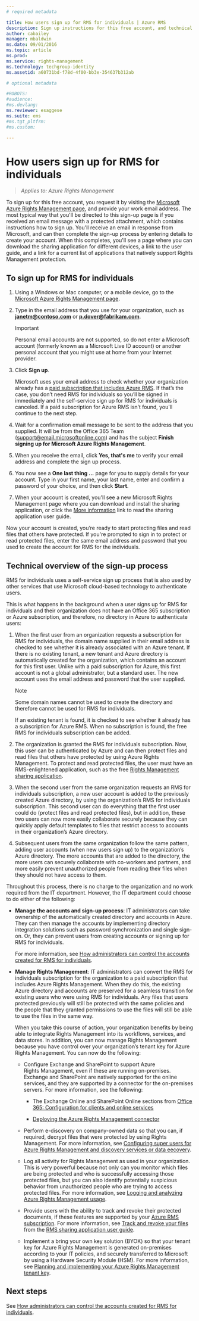 ```yaml
---
# required metadata

title: How users sign up for RMS for individuals | Azure RMS
description: Sign up instructions for this free account, and technical information about how this process works. 
author: cabailey
manager: mbaldwin
ms.date: 09/01/2016
ms.topic: article
ms.prod:
ms.service: rights-management
ms.technology: techgroup-identity
ms.assetid: a60731bd-f78d-4f00-bb3e-354637b312ab

# optional metadata

#ROBOTS:
#audience:
#ms.devlang:
ms.reviewer: esaggese
ms.suite: ems
#ms.tgt_pltfrm:
#ms.custom:

---
```


# How users sign up for RMS for individuals

>*Applies to: Azure Rights Management*

To sign up for this free account, you request it by visiting the [Microsoft Azure Rights Management page](https://portal.office.com/signup?sku=rms&ru=https%3A%2F%2Fportal.azurerms.com%2F%23%2Fdownload), and provide your work email address. The most typical way that you'll be directed to this sign-up page is if you received an email message with a protected attachment, which contains instructions how to sign up. You'll receive an email in response from Microsoft, and can then complete the sign-up process by entering details to create your account. When this completes, you'll see a page where you can download the sharing application for different devices, a link to the user guide, and a link for a current list of applications that natively support Rights Management protection. 

## To sign up for RMS for individuals

1.  Using a Windows or Mac computer, or a mobile device, go to the [Microsoft Azure Rights Management page](https://portal.office.com/signup?sku=rms&ru=https%3A%2F%2Fportal.azurerms.com%2F%23%2Fdownload).

2.  Type in the email address that you use for your organization, such as **janetm@contoso.com** or **p.dover@fabrikam.com**.

    > [!IMPORTANT]
    > Personal email accounts are not supported, so do not enter a Microsoft account (formerly known as a Microsoft Live ID account) or another personal account that you might use at home from your Internet provider.

3.  Click **Sign up**.

    Microsoft uses your email address to check whether your organization already has a [paid subscription that includes Azure RMS](../get-started/requirements-subscriptions.md). If that’s the case, you don’t need RMS for individuals so you’ll be signed in immediately and the self-service sign up for RMS for individuals is canceled. If a paid subscription for Azure RMS isn’t found, you'll continue to the next step.

4.  Wait for a confirmation email message to be sent to the address that you supplied. It will be from the Office 365 Team (support@email.microsoftonline.com) and has the subject **Finish signing up for Microsoft Azure Rights Management**.

5.  When you receive the email, click **Yes, that's me** to verify your email address and complete the sign up process.

6.  You now see a **One last thing ...** page for you to supply details for your account. Type in your first name, your last name, enter and confirm a password of your choice, and then click **Start**.

7. When your account is created, you'll see a new Microsoft Rights Management page where you can download and install the sharing application, or click the [More information](../rms-client/sharing-app-user-guide.md) link to read the sharing application user guide.

Now your account is created, you’re ready to start protecting files and read files that others have protected. If you're prompted to sign in to protect or read protected files, enter the same email address and password that you used to create the account for RMS for the individuals.

## Technical overview of the sign-up process
RMS for individuals uses a self-service sign up process that is also used by other services that use Microsoft cloud-based technology to authenticate users.

This is what happens in the background when a user signs up for RMS for individuals and their organization does not have an Office 365 subscription or Azure subscription, and therefore, no directory in Azure to authenticate users:

1.  When the first user from an organization requests a subscription for RMS for individuals, the domain name supplied in their email address is checked to see whether it is already associated with an Azure tenant. If there is no existing tenant, a new tenant and Azure directory is automatically created for the organization, which contains an account for this first user. Unlike with a paid subscription for Azure, this first account is not a global administrator, but a standard user. The new account uses the email address and password that the user supplied.

    > [!NOTE]
    > Some domain names cannot be used to create the directory and therefore cannot be used for RMS for individuals.

    If an existing tenant is found, it is checked to see whether it already has a subscription for Azure RMS. When no subscription is found, the free RMS for individuals subscription can be added.

2.  The organization is granted the RMS for individuals subscription. Now, this user can be authenticated by Azure and can then protect files and read files that others have protected by using Azure Rights Management. To protect and read protected files, the user must have an RMS-enlightened application, such as  the free [Rights Management sharing application](../rms-client/sharing-app-windows.md).

3.  When the second user from the same organization requests an RMS for individuals subscription, a new user account is added to the previously created Azure directory, by using the organization’s RMS for individuals subscription. This second user can do everything that the first user could do (protect files and read protected files), but in addition, these two users can now more easily collaborate securely because they can quickly apply default templates to files that restrict access to accounts in their organization’s Azure directory.

4.  Subsequent users from the same organization follow the same pattern, adding user accounts (when new users sign up) to the organization’s Azure directory. The more accounts that are added to the directory, the more users can securely collaborate with co-workers and partners, and more easily prevent unauthorized people from reading their files when they should not have access to them.

Throughout this process, there is no charge to the organization and no work required from the IT department. However, the IT department could choose to do either of the following:

-   **Manage the accounts and sign-up process**: IT administrators can take ownership of the automatically created directory and accounts in Azure. They can then manage the accounts by implementing directory integration solutions such as password synchronization and single sign-on. Or, they can prevent users from creating accounts or signing up for RMS for individuals.

    For more information, see [How administrators can control the accounts created for RMS for individuals](rms-for-individuals-take-control.md).

-   **Manage Rights Management**: IT administrators can convert the RMS for individuals subscription for the organization to a paid subscription that includes Azure Rights Management. When they do this, the existing Azure directory and accounts are preserved for a seamless transition for existing users who were using RMS for individuals. Any files that users protected previously will still be protected with the same policies and the people that they granted permissions to use the files will still be able to use the files in the same way.

    When you take this course of action, your organization benefits by being able to integrate Rights Management into its workflows, services, and data stores. In addition, you can now manage Rights Management because you have control over your organization’s tenant key for Azure Rights Management. You can now do the following:

    -   Configure Exchange and SharePoint to support Azure Rights Management, even if these are running on-premises. Exchange and SharePoint are natively supported for the online services, and they are supported by a connector for the on-premises servers. For more information, see the following:

        -   The Exchange Online and SharePoint Online sections from [Office 365: Configuration for clients and online services](../deploy-use/configure-office365.md)

        -   [Deploying the Azure Rights Management connector](../deploy-use/deploy-rms-connector.md)

    -   Perform e-discovery on company-owned data so that you can, if required, decrypt files that were protected by using Rights Management. For more information, see [Configuring super users for Azure Rights Management and discovery services or data eecovery](../deploy-use/configure-super-users.md).

    -   Log all activity for Rights Management as used in your organization. This is very powerful because not only can you monitor which files are being protected and who is successfully accessing those protected files, but you can also identify potentially suspicious behavior from unauthorized people who are trying to access protected files. For more information, see [Logging and analyzing Azure Rights Management usage](../deploy-use/log-analyze-usage.md).

    -   Provide users with the ability to track and revoke their protected documents, if these features are supported by your [Azure RMS subscription](https://technet.microsoft.com/dn858608). For more information, see [Track and revoke your files](../rms-client/sharing-app-track-revoke.md) from the [RMS sharing application user guide](../rms-client/sharing-app-user-guide.md).

    -   Implement a bring your own key solution (BYOK) so that your tenant key for Azure Rights Management is generated on-premises according to your IT policies, and securely transferred to Microsoft by using a Hardware Security Module (HSM). For more information, see [Planning and implementing your Azure Rights Management tenant key](../plan-design/plan-implement-tenant-key.md).


## Next steps
See [How administrators can control the accounts created for RMS for individuals](rms-for-individuals-take-control.md).


